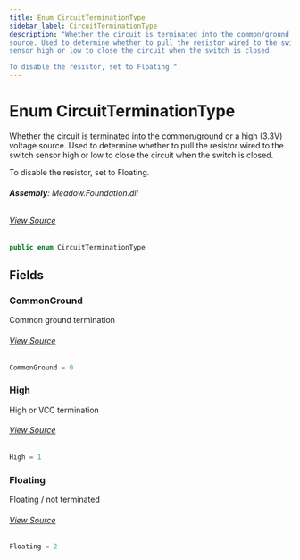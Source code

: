 ```yaml
---
title: Enum CircuitTerminationType
sidebar_label: CircuitTerminationType
description: "Whether the circuit is terminated into the common/ground or a high (3.3V) voltage
source. Used to determine whether to pull the resistor wired to the switch
sensor high or low to close the circuit when the switch is closed.

To disable the resistor, set to Floating."
---
```

# Enum CircuitTerminationType
Whether the circuit is terminated into the common/ground or a high (3.3V) voltage
source. Used to determine whether to pull the resistor wired to the switch
sensor high or low to close the circuit when the switch is closed.

To disable the resistor, set to Floating.

###### **Assembly**: Meadow.Foundation.dll
###### [View Source](https://github.com/WildernessLabs/Meadow.Foundation.git/blob/develop/Source/Meadow.Foundation.Core/CircuitTerminationType.cs#L10)
```csharp title="Declaration"
public enum CircuitTerminationType
```
## Fields
### CommonGround
Common ground termination
###### [View Source](https://github.com/WildernessLabs/Meadow.Foundation.git/blob/develop/Source/Meadow.Foundation.Core/CircuitTerminationType.cs#L15)
```csharp title="Declaration"
CommonGround = 0
```
### High
High or VCC termination
###### [View Source](https://github.com/WildernessLabs/Meadow.Foundation.git/blob/develop/Source/Meadow.Foundation.Core/CircuitTerminationType.cs#L19)
```csharp title="Declaration"
High = 1
```
### Floating
Floating / not terminated
###### [View Source](https://github.com/WildernessLabs/Meadow.Foundation.git/blob/develop/Source/Meadow.Foundation.Core/CircuitTerminationType.cs#L23)
```csharp title="Declaration"
Floating = 2
```
